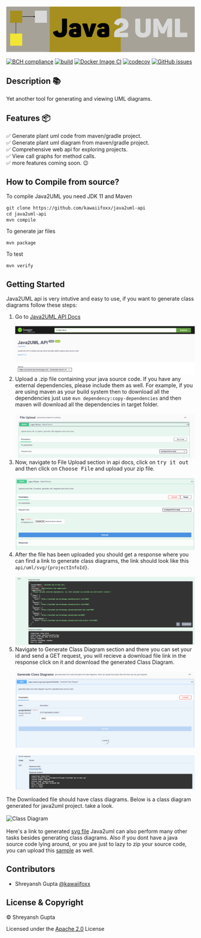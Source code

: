 ![Java2UML](./icon.svg)

[![BCH compliance](https://bettercodehub.com/edge/badge/kawaiifoxx/java2uml-api?branch=main)](https://bettercodehub.com/)
[![build](https://github.com/kawaiifoxx/java2uml-api/actions/workflows/maven.yml/badge.svg)](https://github.com/kawaiifoxx/java2uml-api/actions/workflows/maven.yml)
[![Docker Image CI](https://github.com/kawaiifoxx/java2uml-api/actions/workflows/docker-image.yml/badge.svg)](https://github.com/kawaiifoxx/java2uml-api/actions/workflows/docker-image.yml)
[![codecov](https://codecov.io/gh/kawaiifoxx/java2uml-api/branch/main/graph/badge.svg?token=J4Q5EY03AD)](https://codecov.io/gh/kawaiifoxx/java2uml-api)
[![GitHub issues](https://img.shields.io/github/issues/kawaiifoxx/java2uml-api)](https://github.com/kawaiifoxx/java2uml-api/issues)
<br>

## Description 📚

Yet another tool for generating and viewing UML diagrams.
<br>

## Features 📦

✅ Generate plant uml code from maven/gradle project.
<br>✅ Generate plant uml diagram from maven/gradle project.
<br>✅ Comprehensive web api for exploring projects.
<br>✅ View call graphs for method calls.
<br>✅ more features coming soon. 😉

## How to Compile from source?

To compile Java2UML you need JDK 11 and Maven
```
git clone https://github.com/kawaiifoxx/java2uml-api
cd java2uml-api
mvn compile
```
To generate jar files
```
mvn package
```

To test
```
mvn verify
```

## Getting Started

Java2UML api is very intutive and easy to use, if you want to generate class diagrams follow these steps:

1. Go to [Java2UML API Docs](https://java2uml-api.herokuapp.com/swagger-ui.html)
   <br><br>
   ![Java2UML](./docs/assets/GettingStarted_SS/dash_board.png)
2. Upload a .zip file containing your java source code. If you have any external dependencies, please include them as well. For example, if you are using maven as your build        system then to download all the dependencies just use  `mvn dependency:copy-dependencies` and then maven will download all the dependencies in target folder.
   <br><br>
   ![FileUpload](./docs/assets/GettingStarted_SS/file_upload.png)
3. Now, navigate to File Upload section in api docs, click on <kbd>try it out</kbd> and then click on <kbd>Choose File</kbd> and upload your zip file.
   <br><br>
   ![FileUpload](./docs/assets/GettingStarted_SS/file_upload_2.png)
4. After the file has been uploaded you should get a response where you can find a link to generate class diagrams, the link should look like this `api/uml/svg/{projectInfoId}`.
   <br><br>
   ![FileUpload](./docs/assets/GettingStarted_SS/file_upload_response.png)
5. Navigate to Generate Class Diagram section and there you can set your id and send a GET request, you will recieve a download file link in the response click on it and download the generated Class Diagram.
   <br><br>
   ![Class Diagram](./docs/assets/GettingStarted_SS/generate_class_diagram.png)
   <br><br>
   ![Class Diagram](./docs/assets/GettingStarted_SS/generate_uml-diagram_response.png)

   
The Downloaded file should have class diagrams. Below is a class diagram generated for java2uml project. take a look.
<br><br>
![Class Diagram](./docs/assets/GettingStarted_SS/java2uml_cd.gif)
<br><br>
Here's a link to generated [svg file](./docs/assets/GettingStarted_SS/java2uml-api.svg)
Java2uml can also perform many other tasks besides generating class diagrams.
Also if you dont have a java source code lying around, or you are just to lazy to zip your source code, you can upload this [sample](https://github.com/kawaiifoxx/java2uml-api/blob/main/src/test/testSources/ParserTest/test.zip) as well.
 
 ## Contributors
 - Shreyansh Gupta [@kawaiifoxx](https://github.com/kawaiifoxx)
 
 ## License & Copyright
 © Shreyansh Gupta
 
 Licensed under the [Apache 2.0](LICENSE) License
